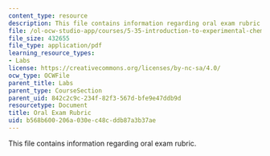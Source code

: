 ```yaml
---
content_type: resource
description: This file contains information regarding oral exam rubric.
file: /ol-ocw-studio-app/courses/5-35-introduction-to-experimental-chemistry-fall-2012/b568b600206a030ec48cddb87a3b37ae_MIT5_35F12_RubrForMod1EXAM.pdf
file_size: 432655
file_type: application/pdf
learning_resource_types:
- Labs
license: https://creativecommons.org/licenses/by-nc-sa/4.0/
ocw_type: OCWFile
parent_title: Labs
parent_type: CourseSection
parent_uid: 842c2c9c-234f-82f3-567d-bfe9e47ddb9d
resourcetype: Document
title: Oral Exam Rubric
uid: b568b600-206a-030e-c48c-ddb87a3b37ae
---
```

This file contains information regarding oral exam rubric.